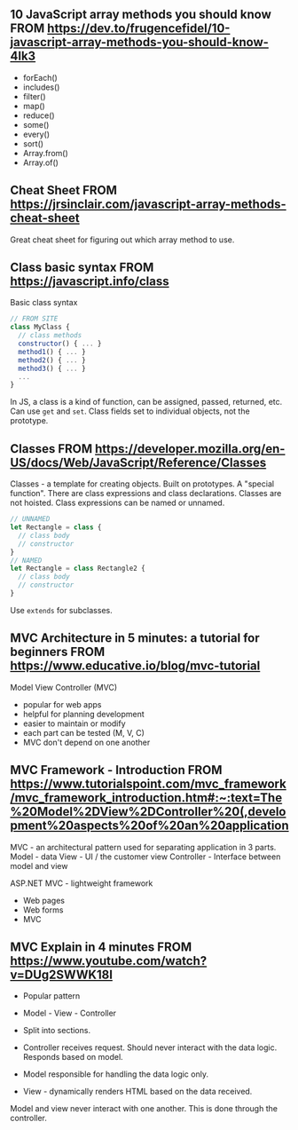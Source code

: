 ## 10 JavaScript array methods you should know FROM https://dev.to/frugencefidel/10-javascript-array-methods-you-should-know-4lk3

- forEach()
- includes()
- filter()
- map()
- reduce()
- some()
- every()
- sort()
- Array.from()
- Array.of()

## Cheat Sheet FROM https://jrsinclair.com/javascript-array-methods-cheat-sheet
Great cheat sheet for figuring out which array method to use. 

## Class basic syntax FROM https://javascript.info/class
Basic class syntax 

```js
// FROM SITE
class MyClass {
  // class methods
  constructor() { ... }
  method1() { ... }
  method2() { ... }
  method3() { ... }
  ...
}
```

In JS, a class is a kind of function, can be assigned, passed, returned, etc. Can use `get` and `set`. Class fields set to individual objects, not the prototype. 

## Classes FROM https://developer.mozilla.org/en-US/docs/Web/JavaScript/Reference/Classes
Classes - a template for creating objects. Built on prototypes. A "special function". There are class expressions and class declarations. Classes are not hoisted. Class expressions can be named or unnamed. 

```js
// UNNAMED  
let Rectangle = class {
  // class body
  // constructor
}
// NAMED
let Rectangle = class Rectangle2 {
  // class body
  // constructor
}
```

Use `extends` for subclasses. 

## MVC Architecture in 5 minutes: a tutorial for beginners FROM https://www.educative.io/blog/mvc-tutorial
Model View Controller (MVC)
- popular for web apps
- helpful for planning development 
- easier to maintain or modify
- each part can be tested (M, V, C)
- MVC don't depend on one another 


## MVC Framework - Introduction FROM https://www.tutorialspoint.com/mvc_framework/mvc_framework_introduction.htm#:~:text=The%20Model%2DView%2DController%20(,development%20aspects%20of%20an%20application
MVC - an architectural pattern used for separating application in 3 parts. 
Model - data 
View - UI / the customer view
Controller - Interface between model and view 

ASP.NET MVC - lightweight framework 
- Web pages 
- Web forms 
- MVC 


## MVC Explain in 4 minutes FROM https://www.youtube.com/watch?v=DUg2SWWK18I
- Popular pattern
- Model - View - Controller 
- Split into sections. 

- Controller receives request. Should never interact with the data logic. Responds based on model. 
- Model responsible for handling the data logic only. 
- View - dynamically renders HTML based on the data received. 

Model and view never interact with one another. This is done through the controller. 
